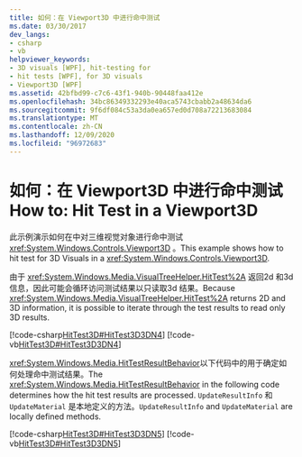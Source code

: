 ```yaml
---
title: 如何：在 Viewport3D 中进行命中测试
ms.date: 03/30/2017
dev_langs:
- csharp
- vb
helpviewer_keywords:
- 3D visuals [WPF], hit-testing for
- hit tests [WPF], for 3D visuals
- Viewport3D [WPF]
ms.assetid: 42bfbd99-c7c6-43f1-940b-90448faa412e
ms.openlocfilehash: 34bc86349332293e40aca5743cbabb2a48634da6
ms.sourcegitcommit: 9f6df084c53a3da0ea657ed0d708a72213683084
ms.translationtype: MT
ms.contentlocale: zh-CN
ms.lasthandoff: 12/09/2020
ms.locfileid: "96972683"
---
```

# <a name="how-to-hit-test-in-a-viewport3d"></a><span data-ttu-id="da318-102">如何：在 Viewport3D 中进行命中测试</span><span class="sxs-lookup"><span data-stu-id="da318-102">How to: Hit Test in a Viewport3D</span></span>

<span data-ttu-id="da318-103">此示例演示如何在中对三维视觉对象进行命中测试 <xref:System.Windows.Controls.Viewport3D> 。</span><span class="sxs-lookup"><span data-stu-id="da318-103">This example shows how to hit test for 3D Visuals in a <xref:System.Windows.Controls.Viewport3D>.</span></span>

<span data-ttu-id="da318-104">由于 <xref:System.Windows.Media.VisualTreeHelper.HitTest%2A> 返回2d 和3d 信息，因此可能会循环访问测试结果以只读取3d 结果。</span><span class="sxs-lookup"><span data-stu-id="da318-104">Because <xref:System.Windows.Media.VisualTreeHelper.HitTest%2A> returns 2D and 3D information, it is possible to iterate through the test results to read only 3D results.</span></span>

[!code-csharp[HitTest3D#HitTest3D3DN4](~/samples/snippets/csharp/VS_Snippets_Wpf/HitTest3D/CSharp/Window1.xaml.cs#hittest3d3dn4)]
[!code-vb[HitTest3D#HitTest3D3DN4](~/samples/snippets/visualbasic/VS_Snippets_Wpf/HitTest3D/visualbasic/window1.xaml.vb#hittest3d3dn4)]

<span data-ttu-id="da318-105"><xref:System.Windows.Media.HitTestResultBehavior>以下代码中的用于确定如何处理命中测试结果。</span><span class="sxs-lookup"><span data-stu-id="da318-105">The <xref:System.Windows.Media.HitTestResultBehavior> in the following code determines how the hit test results are processed.</span></span> <span data-ttu-id="da318-106">`UpdateResultInfo` 和 `UpdateMaterial` 是本地定义的方法。</span><span class="sxs-lookup"><span data-stu-id="da318-106">`UpdateResultInfo` and `UpdateMaterial` are locally defined methods.</span></span>

[!code-csharp[HitTest3D#HitTest3D3DN5](~/samples/snippets/csharp/VS_Snippets_Wpf/HitTest3D/CSharp/Window1.xaml.cs#hittest3d3dn5)]
[!code-vb[HitTest3D#HitTest3D3DN5](~/samples/snippets/visualbasic/VS_Snippets_Wpf/HitTest3D/visualbasic/window1.xaml.vb#hittest3d3dn5)]
